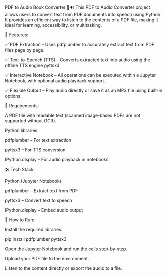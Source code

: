 PDF to Audio Book Converter 📄🔊
This PDF to Audio Converter project allows users to convert text from PDF documents into speech using Python. It provides an efficient way to listen to the contents of a PDF file, making it ideal for learning, accessibility, or multitasking.

📌 Features:

✅ PDF Extraction – Uses pdfplumber to accurately extract text from PDF files page by page.

✅ Text-to-Speech (TTS) – Converts extracted text into audio using the offline TTS engine pyttsx3.

✅ Interactive Notebook – All operations can be executed within a Jupyter Notebook, with optional audio playback support.

✅ Flexible Output – Play audio directly or save it as an MP3 file using built-in options.


📂 Requirements:

A PDF file with readable text (scanned image-based PDFs are not supported without OCR).

Python libraries:

pdfplumber – For text extraction

pyttsx3 – For TTS conversion

IPython.display – For audio playback in notebooks

🛠️ Tech Stack:

Python (Jupyter Notebook)

pdfplumber – Extract text from PDF

pyttsx3 – Convert text to speech

IPython.display – Embed audio output

🚀 How to Run:

Install the required libraries:

pip install pdfplumber pyttsx3

Open the Jupyter Notebook and run the cells step-by-step.

Upload your PDF file to the environment.

Listen to the content directly or export the audio to a file.
